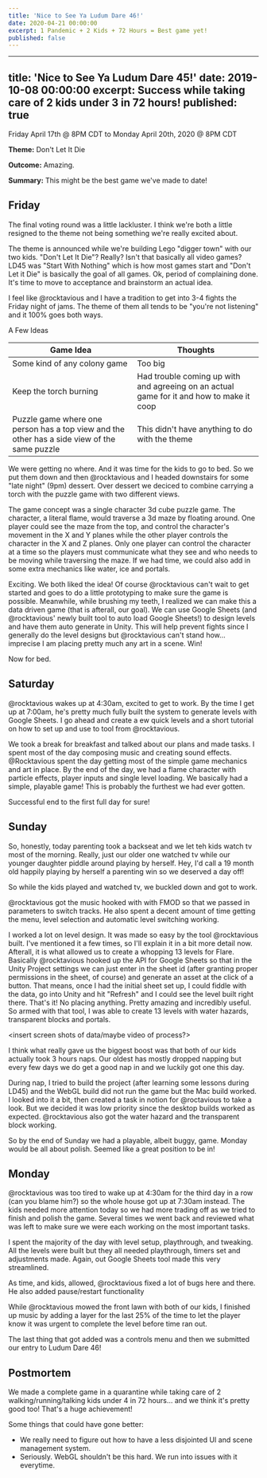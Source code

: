 ```yaml
---
title: 'Nice to See Ya Ludum Dare 46!'
date: 2020-04-21 00:00:00
excerpt: 1 Pandemic + 2 Kids + 72 Hours = Best game yet!
published: false
---
```


---
title: 'Nice to See Ya Ludum Dare 45!'
date: 2019-10-08 00:00:00
excerpt: Success while taking care of 2 kids under 3 in 72 hours!
published: true
---

Friday April 17th @ 8PM CDT to Monday April 20th, 2020 @ 8PM CDT

**Theme:** Don't Let It Die

**Outcome:** Amazing.  

**Summary:** This might be the best game we've made to date!  

## Friday

The final voting round was a little lackluster.  I think we're both a little resigned to the theme not being something we're really excited about.

The theme is announced while we're building Lego "digger town" with our two kids.  "Don't Let It Die"?  Really?  Isn't that basically all video games?  LD45 was "Start With Nothing" which is how most games start and "Don't Let it Die" is basically the goal of all games.  Ok, period of complaining done.  It's time to move to acceptance and brainstorm an actual idea.

I feel like @rocktavious and I have a tradition to get into 3-4 fights the Friday night of jams.  The theme of them all tends to be "you're not listening" and it 100% goes both ways.  

A Few Ideas

|Game Idea|Thoughts|
|---|---|
|Some kind of any colony game|Too big|
|Keep the torch burning|Had trouble coming up with and agreeing on an actual game for it and how to make it coop|
|Puzzle game where one person has a top view and the other has a side view of the same puzzle|This didn't have anything to do with the theme|

We were getting no where.  And it was time for the kids to go to bed.  So we put them down and then @rocktavious and I headed downstairs for some "late night" (9pm) dessert.  Over dessert we deciced to combine carrying a torch with the puzzle game with two different views.

The game concept was a single character 3d cube puzzle game.  The character, a literal flame, would traverse a 3d maze by floating around.  One player could see the maze from the top, and control the character's movement in the X and Y planes while the other player controls the character in the X and Z planes.  Only one player can control the character at a time so the players must communicate what they see and who needs to be moving while traversing the maze.  If we had time, we could also add in some extra mechanics like water, ice and portals.

Exciting.  We both liked the idea!  Of course @rocktavious can't wait to get started and goes to do a little prototyping to make sure the game is possible.  Meanwhile, while brushing my teeth, I realized we can make this a data driven game (that is afterall, our goal).  We can use Google Sheets (and @rocktavious' newly built tool to auto load Google Sheets!) to design levels and have them auto generate in Unity.  This will help prevent fights since I generally do the level designs but @rocktavious can't stand how... imprecise I am placing pretty much any art in a scene.  Win!

Now for bed. 

## Saturday

@rocktavious wakes up at 4:30am, excited to get to work.  By the time I get up at 7:00am, he's pretty much fully built the system to generate levels with Google Sheets.  I go ahead and create a ew quick levels and a short tutorial on how to set up and use to tool from @rocktavious.

We took a break for breakfast and talked about our plans and made tasks.  I spent most of the day composing music and creating sound effects.  @Rocktavious spent the day getting most of the simple game mechanics and art in place.  By the end of the day, we had a flame character with particle effects, player inputs and single level loading.  We basically had a simple, playable game!  This is probably the furthest we had ever gotten.

Successful end to the first full day for sure!

## Sunday

So, honestly, today parenting took a backseat and we let teh kids watch tv most of the morning.  Really, just our older one watched tv while our younger daughter piddle around playing by herself.  Hey, I'd call a 19 month old happily playing by herself a parenting win so we deserved a day off!

So while the kids played and watched tv, we buckled down and got to work.

@rocktavious got the music hooked with with FMOD so that we passed in parameters to switch tracks.  He also spent a decent amount of time getting the menu, level selection and automatic level switching working.

I worked a lot on level design.  It was made so easy by the tool @rocktavious built.  I've mentioned it a few times, so I'll explain it in a bit more detail now.  Afterall, it is what allowed us to create a whopping 13 levels for Flare.  Basically @rocktavious hooked up the API for Google Sheets so that in the Unity Project settings we can just enter in the sheet id (after granting proper permissions in the sheet, of course) and generate an asset at the click of a button.  That means, once I had the initial sheet set up, I could fiddle with the data, go into Unity and hit "Refresh" and I could see the level built right there.  That's it!  No placing anything.  Pretty amazing and incredibly useful.  So armed with that tool, I was able to create 13 levels with water hazards, transparent blocks and portals.

<insert screen shots of data/maybe video of process?>

I think what really gave us the biggest boost was that both of our kids actually took 3 hours naps.  Our oldest has mostly dropped napping but every few days we do get a good nap in and we luckily got one this day.

During nap, I tried to build the project (after learning some lessons during LD45) and the WebGL build did not run the game but the Mac build worked.  I looked into it a bit, then created a task in notion for @roctavious to take a look.  But we decided it was low priority since the desktop builds worked as expected.  @rocktavious also got the water hazard and the transparent block working.

So by the end of Sunday we had a playable, albeit buggy, game.  Monday would be all about polish.  Seemed like a great position to be in!

## Monday

@rocktavious was too tired to wake up at 4:30am for the third day in a row (can you blame him?) so the whole house got up at 7:30am instead.  The kids needed more attention today so we had more trading off as we tried to finish and polish the game.  Several times we went back and reviewed what was left to make sure we were each working on the most important tasks.

I spent the majority of the day with level setup, playthrough, and tweaking.  All the levels were built but they all needed playthrough, timers set and adjustments made.  Again, out Google Sheets tool made this very streamlined.

As time, and kids, allowed, @rocktavious fixed a lot of bugs here and there.  He also added pause/restart functionality

While @rocktavious mowed the front lawn with both of our kids, I finished up music by adding a layer for the last 25% of the time to let the player know it was urgent to complete the level before time ran out.

The last thing that got added was a controls menu and then we submitted our entry to Ludum Dare 46!

## Postmortem

We made a complete game in a quarantine while taking care of 2 walking/running/talking kids under 4 in 72 hours... and we think it's pretty good too! That's a huge achievement!

Some things that could have gone better:
- We really need to figure out how to have a less disjointed UI and scene management system.
- Seriously.  WebGL shouldn't be this hard.  We run into issues with it everytime.